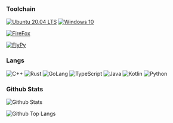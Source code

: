 ### Toolchain

[![Ubuntu 20.04 LTS](https://img.shields.io/badge/Ubuntu-20.04%20LTS-E95420?style=flat-square&logo=ubuntu&logoColor=ffffff)](https://lightyears1998.github.io/notebook/toolchain/operating-system/linux/distributions/Ubuntu/)
[![Windows 10](https://img.shields.io/badge/Windows-10-2376bc?style=flat-square&logo=windows&logoColor=ffffff)](https://lightyears1998.github.io/notebook/toolchain/operating-system/windows/)

[![FireFox](https://img.shields.io/badge/Browser-Firefox-FF7139?style=flat-square&logo=firefox&logoColor=ffffff)](https://www.mozilla.org/firefox/)

[![FlyPy](https://img.shields.io/badge/IME-FlyPy-%23f24f21)](https://www.flypy.com/)

### Langs

![C++](https://img.shields.io/badge/C%2b%2b-00599C?style=flat-square&logo=c%2b%2b&logoColor=ffffff)
![Rust](https://img.shields.io/badge/Rust-000000?style=flat-square&logo=rust&logoColor=ffffff)
![GoLang](https://img.shields.io/badge/GoLang-00ADD8?style=flat-square&logo=go&logoColor=ffffff)
![TypeScript](https://img.shields.io/badge/Typescript-007ACC?style=flat-square&logo=TypeScript&logoColor=ffffff)
![Java](https://img.shields.io/badge/Java-007396?style=flat-square&logo=java&logoColor=ffffff)
![Kotlin](https://img.shields.io/badge/Kotlin-0095D5?style=flat-square&logo=Kotlin&logoColor=ffffff)
![Python](https://img.shields.io/badge/Python-3776AB?style=flat-square&logo=Python&logoColor=ffffff)

### Github Stats

![Github Stats](https://github-readme-stats.vercel.app/api?username=lightyears1998&show_icons=true)

![Github Top Langs](https://github-readme-stats.vercel.app/api/top-langs/?username=lightyears1998&layout=compact)

